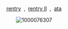 <div align="center">

  <a href="https://rentry.co/lesbianism">rentry</a> ‎ , ‎ 
  <a href="https://rentry.co/2ndyear">rentry II</a> ‎ , ‎ 
  <a href="https://signalis.atabook.org">ata</a>


  ![1000076307](https://github.com/user-attachments/assets/0741efef-9377-4ed7-b994-5f842cc8a2d7)


</div>
